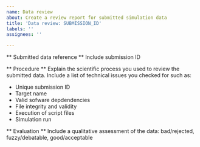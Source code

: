 ```yaml
---
name: Data review
about: Create a review report for submitted simulation data
title: 'Data review: SUBMISSION_ID'
labels: ''
assignees: ''

---
```


** Submitted data reference **
Include submission ID

** Procedure **
Explain the scientific process you used to review the submitted data. Include a list of technical issues you checked for such as: 
  - Unique submission ID
  - Target name 
  - Valid sofware depdendencies
  - File integrity and validity
  - Execution of script files
  - Simulation run

** Evaluation **
Include a qualitative assessment of the data: bad/rejected, fuzzy/debatable, good/acceptable
